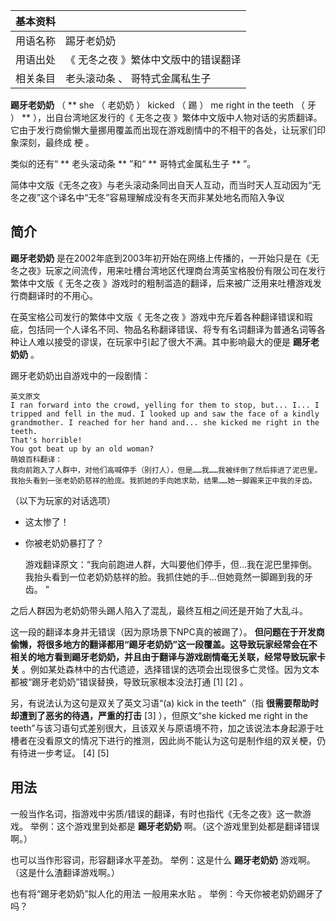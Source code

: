 |  **基本资料**  ||
|---|---|
|用语名称  |  踢牙老奶奶   |
|用语出处  |  《  无冬之夜  》繁体中文版中的错误翻译   |
|相关条目  |  老头滚动条  、  哥特式金属私生子   |
  
**踢牙老奶奶** （  ** she  （  老奶奶  ）  kicked  （  踢  ）  me right in the  teeth  （  牙
）  ** ），出自台湾地区发行的《  无冬之夜
》繁体中文版中人物对话的劣质翻译。它由于发行商偷懒大量挪用覆盖而出现在游戏剧情中的不相干的各处，让玩家们印象深刻，最终成  梗  。

类似的还有“ ** 老头滚动条  ** ”和“ ** 哥特式金属私生子  ** ”。

简体中文版《无冬之夜》与老头滚动条同出自天人互动，而当时天人互动因为“无冬之夜”这个译名中“无冬”容易理解成没有冬天而非某处地名而陷入争议

##  简介

**踢牙老奶奶**
是在2002年底到2003年初开始在网络上传播的，一开始只是在《无冬之夜》玩家之间流传，用来吐槽台湾地区代理商台湾英宝格股份有限公司在发行繁体中文版《
无冬之夜  》游戏时的粗制滥造的翻译，后来被广泛用来吐槽游戏发行商翻译时的不用心。

在英宝格公司发行的繁体中文版《  无冬之夜
》游戏中充斥着各种翻译错误和瑕疵，包括同一个人译名不同、物品名称翻译错误、将专有名词翻译为普通名词等各种让人难以接受的谬误，在玩家中引起了很大不满。其中影响最大的便是
**踢牙老奶奶** 。

踢牙老奶奶出自游戏中的一段剧情：

    
    
    英文原文 
    I ran forward into the crowd, yelling for them to stop, but... I... I tripped and fell in the mud. I looked up and saw the face of a kindly grandmother. I reached for her hand and... she kicked me right in the teeth.
    That's horrible!
    You got beat up by an old woman?
    萌娘百科翻译：
    我向前跑入了人群中，对他们高喊停手（别打人），但是……我……我被绊倒了然后摔进了泥巴里。我抬头看到一张老奶奶慈祥的脸庞。我抓她的手向她求助，结果……她一脚踢来正中我的牙齿。
    

（以下为玩家的对话选项）

  * 这太惨了！ 
  * 你被老奶奶暴打了？ 

    
    
    游戏翻译原文：“我向前跑进人群，大叫要他们停手，但…我在泥巴里摔倒。我抬头看到一位老奶奶慈祥的脸。我抓住她的手…但她竟然一脚踢到我的牙齿。 ”
    

之后人群因为老奶奶带头踢人陷入了混乱，最终互相之间还是开始了大乱斗。

这一段的翻译本身并无错误（因为原场景下NPC真的被踢了）。
**但问题在于开发商偷懒，将很多地方的翻译都用“踢牙老奶奶”这一段覆盖。这导致玩家经常会在不相关的地方看到踢牙老奶奶，并且由于翻译与游戏剧情毫无关联，经常导致玩家卡关**
。例如某处森林中的古代遗迹，选择错误的选项会出现很多亡灵怪。因为文本都被“踢牙老奶奶”错误替换，导致玩家根本没法打通  [1]  [2]  。

另，有说法认为这句是双关了英文习语“(a) kick in the teeth”（指 **很需要帮助时却遭到了恶劣的待遇，严重的打击** [3]
），但原文“she kicked me right in the
teeth”与该习语句式差别很大，且该双关与原语境不符，加之该说法本身起源于吐槽者在没看原文的情况下进行的推测，因此尚不能认为这句是制作组的双关梗，仍有待进一步考证。
[4]  [5]

##  用法

一般当作名词，指游戏中劣质/错误的翻译，有时也指代《无冬之夜》这一款游戏。 举例：这个游戏里到处都是 **踢牙老奶奶**
啊。（这个游戏里到处都是翻译错误啊。）

也可以当作形容词，形容翻译水平差劲。 举例：这是什么 **踢牙老奶奶** 游戏啊。（这是什么渣翻译游戏啊。）

也有将“踢牙老奶奶”拟人化的用法  一般用来水贴  。 举例：今天你被老奶奶踢牙了吗？